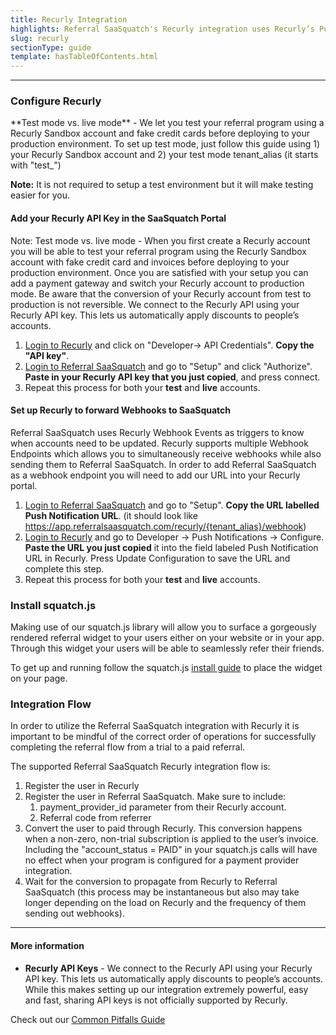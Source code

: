 ```yaml
---
title: Recurly Integration
highlights: Referral SaaSquatch's Recurly integration uses Recurly’s Push Notifications and Recurly's API to automatically track subscriptions and give people discounts. This guide will walk you through how to set up this integration.
slug: recurly
sectionType: guide
template: hasTableOfContents.html
---
```


* * *

### Configure Recurly

<div class="well">**Test mode vs. live mode** - We let you test your referral program using a Recurly Sandbox account and fake credit cards before deploying to your production environment. To set up test mode, just follow this guide using 1) your Recurly Sandbox account and 2) your test mode tenant_alias (it starts with "test_")

<br>

**Note:** It is not required to setup a test environment but it will make testing easier for you.

</div>

#### Add your Recurly API Key in the SaaSquatch Portal

Note: Test mode vs. live mode - When you first create a Recurly account you will be able to test your referral program using the Recurly Sandbox account with fake credit card and invoices before deploying to your production environment. Once you are satisfied with your setup you can add a payment gateway and switch your Recurly account to production mode. Be aware that the conversion of your Recurly account from test to production is not reversible. We connect to the Recurly API using your Recurly API key. This lets us automatically apply discounts to people’s accounts.

1.  [Login to Recurly](https://app.recurly.com/login) and click on "Developer-> API Credentials". **Copy the "API key"**.
2.  [Login to Referral SaaSquatch](http://app.referralsaasquatch.com) and go to "Setup" and click "Authorize". **Paste in your Recurly API key that you just copied**, and press connect.
3.  Repeat this process for both your **test** and **live** accounts.

#### Set up Recurly to forward Webhooks to SaaSquatch

Referral SaaSquatch uses Recurly Webhook Events as triggers to know when accounts need to be updated. Recurly supports multiple Webhook Endpoints which allows you to simultaneously receive webhooks while also sending them to Referral SaaSquatch. In order to add Referral SaaSquatch as a webhook endpoint you will need to add our URL into your Recurly portal.

1.  [Login to Referral SaaSquatch](http://app.referralsaasquatch.com) and go to "Setup". **Copy the URL labelled Push Notification URL**. (it should look like https://app.referralsaasquatch.com/recurly/{tenant_alias}/webhook)
2.  [Login to Recurly](https://app.recurly.com/login) and go to Developer -> Push Notifications -> Configure. **Paste the URL you just copied** it into the field labeled Push Notification URL in Recurly. Press Update Configuration to save the URL and complete this step.
3.  Repeat this process for both your **test** and **live** accounts.

### Install squatch.js

Making use of our squatch.js library will allow you to surface a gorgeously rendered referral widget to your users either on your website or in your app. Through this widget your users will be able to seamlessly refer their friends.

To get up and running follow the squatch.js [install guide](/app-integration/) to place the widget on your page.

### Integration Flow

In order to utilize the Referral SaaSquatch integration with Recurly it is important to be mindful of the correct order of operations for successfully completing the referral flow from a trial to a paid referral.

The supported Referral SaaSquatch Recurly integration flow is:

1.  Register the user in Recurly
2.  Register the user in Referral SaaSquatch. Make sure to include:
    1.  payment_provider_id parameter from their Recurly account.
    2.  Referral code from referrer
3.  Convert the user to paid through Recurly. This conversion happens when a non-zero, non-trial subscription is applied to the user’s invoice. Including the "account_status = PAID" in your squatch.js calls will have no effect when your program is configured for a payment provider integration.
4.  Wait for the conversion to propagate from Recurly to Referral SaaSquatch (this process may be instantaneous but also may take longer depending on the load on Recurly and the frequency of them sending out webhooks).

* * *

#### More information

*   **Recurly API Keys** - We connect to the Recurly API using your Recurly API key. This lets us automatically apply discounts to people’s accounts. While this makes setting up our integration extremely powerful, easy and fast, sharing API keys is not officially supported by Recurly.

Check out our [Common Pitfalls Guide](/bestpractices/common-pitfalls)